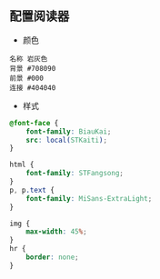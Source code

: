 配置阅读器
--

- 颜色

```
名称 岩灰色
背景 #708090
前景 #000
连接 #404040
```

- 样式

```css
@font-face {
    font-family: BiauKai;
    src: local(STKaiti);
}
```
```css
html {
    font-family: STFangsong;
}
p, p.text {
    font-family: MiSans-ExtraLight;
}
```
```css
img {
    max-width: 45%;
}
hr {
    border: none;
}
```
